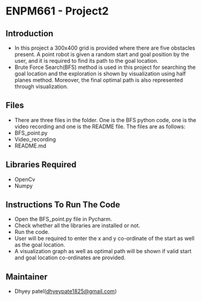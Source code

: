 # ENPM661 - Project2
## Introduction
* In this project a 300x400 grid is provided where there are five obstacles present. A point robot is given a random start and goal position by the user, and it is required to find its path to the goal location.
* Brute Force Search(BFS) method is used in this project for searching the goal location and the exploration is shown by visualization using half planes method. Moreover, the final optimal path is also represented through visualization.
## Files
* There are three files in the folder. One is the BFS python code, one is the video recording and one is the README file. The files are as follows:
* BFS_point.py
* Video_recording
* README.md
## Libraries Required
* OpenCv
* Numpy
## Instructions To Run The Code
* Open the BFS_point.py file in Pycharm.
* Check whether all the libraries are installed or not.
* Run the code.
* User will be required to enter the x and y co-ordinate of the start as well as the goal location.
* A visualization graph as well as optimal path will be shown if valid start and goal location co-ordinates are provided.
## Maintainer
* Dhyey patel(dhyeypate1825@gmail.com)
